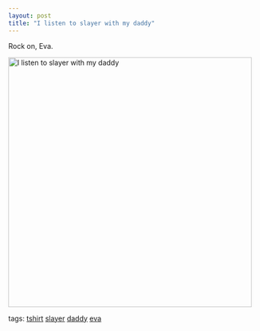 ```yaml
---
layout: post
title: "I listen to slayer with my daddy"
---
```


<p>Rock on, Eva.</p>
<p><a title="Photo Sharing" target="_blank" href="http://www.flickr.com/photos/kindohm/382768126/"><img height="500" alt="I listen to slayer with my daddy" width="488" border="0" src="http://farm1.static.flickr.com/139/382768126_0ea333ddd2.jpg" /></a></p>
  
<p class="tags">tags: <a href="http://technorati.com/tag/tshirt" target="_blank" rel="tag">tshirt</a> <a href="http://technorati.com/tag/slayer" target="_blank" rel="tag">slayer</a> <a href="http://technorati.com/tag/daddy" target="_blank" rel="tag">daddy</a> <a href="http://technorati.com/tag/eva" target="_blank" rel="tag">eva</a> </p>
 
